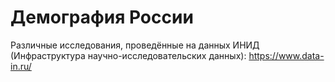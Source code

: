 # Демография России
Различные исследования, проведённые на данных ИНИД (Инфраструктура научно-исследовательских данных): https://www.data-in.ru/
